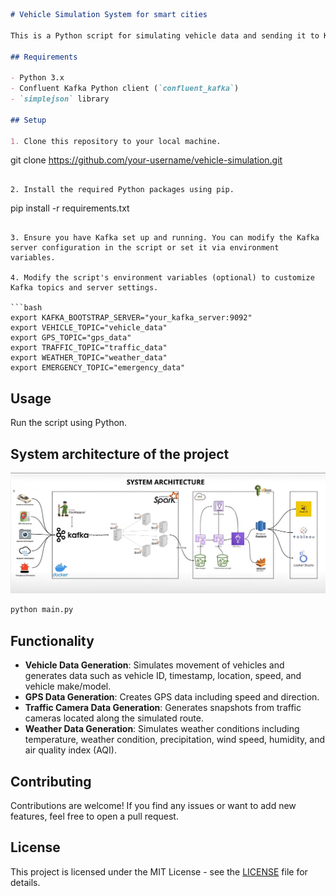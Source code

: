 
```markdown
# Vehicle Simulation System for smart cities

This is a Python script for simulating vehicle data and sending it to Kafka topics. It generates mock data for vehicle movement, GPS coordinates, weather conditions, and traffic camera snapshots.

## Requirements

- Python 3.x
- Confluent Kafka Python client (`confluent_kafka`)
- `simplejson` library

## Setup

1. Clone this repository to your local machine.

```
git clone https://github.com/your-username/vehicle-simulation.git
```

2. Install the required Python packages using pip.

```
pip install -r requirements.txt
```

3. Ensure you have Kafka set up and running. You can modify the Kafka server configuration in the script or set it via environment variables.

4. Modify the script's environment variables (optional) to customize Kafka topics and server settings.

```bash
export KAFKA_BOOTSTRAP_SERVER="your_kafka_server:9092"
export VEHICLE_TOPIC="vehicle_data"
export GPS_TOPIC="gps_data"
export TRAFFIC_TOPIC="traffic_data"
export WEATHER_TOPIC="weather_data"
export EMERGENCY_TOPIC="emergency_data"
```

## Usage

Run the script using Python.

## System architecture of the project
![System architecture](System.jpeg)

```bash
python main.py
```

## Functionality

- **Vehicle Data Generation**: Simulates movement of vehicles and generates data such as vehicle ID, timestamp, location, speed, and vehicle make/model.
- **GPS Data Generation**: Creates GPS data including speed and direction.
- **Traffic Camera Data Generation**: Generates snapshots from traffic cameras located along the simulated route.
- **Weather Data Generation**: Simulates weather conditions including temperature, weather condition, precipitation, wind speed, humidity, and air quality index (AQI).

## Contributing

Contributions are welcome! If you find any issues or want to add new features, feel free to open a pull request.

## License

This project is licensed under the MIT License - see the [LICENSE](LICENSE) file for details.

